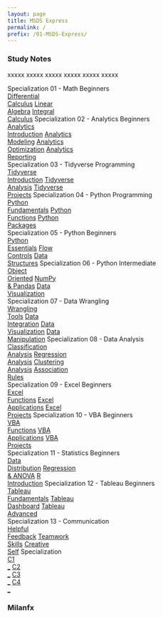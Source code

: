```yaml
---
layout: page
title: MSDS Express
permalink: /
prefix: /01-MSDS-Express/
---
```


<h3>Study Notes</h3>

xxxxx xxxxx xxxxx xxxxx xxxxx xxxxx

<div>
  <span class="btn spec1"><span class="btn spec2">Specialization 01 - Math Beginners</span>
  <br>
  <a href="{{ page.prefix }} DS01/" class="btn cour1">Differential<br>Calculus</a>
  <a href="{{ page.prefix }} DS02/" class="btn cour2">Linear<br>Algebra</a>
  <a href="{{ page.prefix }} DS03/" class="btn cour3">Integral<br>Calculus</a>
  </span>
  <span class="btn spec1"><span class="btn spec2">Specialization 02 - Analytics Beginners</span>
  <br>
  <a href="{{page.prefix}}DS04/" class="btn icon1">Analytics<br>Introduction</a>
  <a href="{{page.prefix}}DS05/" class="btn icon2">Analytics<br>Modeling</a>
  <a href="{{page.prefix}}DS06/" class="btn icon3">Analytics<br>Optimization</a>
  <a href="{{page.prefix}}DS07/" class="btn icon4">Analytics<br>Reporting</a>
  </span>
</div>

<div>
  <span class="btn spec1"><span class="btn spec2">Specialization 03 - Tidyverse Programming</span>
  <br>
  <a href="{{page.prefix}}08/" class="btn cour1">Tidyverse<br>Introduction</a>
  <a href="{{page.prefix}}09/" class="btn cour2">Tidyverse<br>Analysis</a>
  <a href="{{page.prefix}}10/" class="btn cour3">Tidyverse<br>Projects</a>
  </span>
  <span class="btn spec1"><span class="btn spec2">Specialization 04 - Python Programming</span>
  <br>
  <a href="{{page.prefix}}11/" class="btn cour1">Python<br>Fundamentals</a>
  <a href="{{page.prefix}}12/" class="btn cour2">Python<br>Functions</a>
  <a href="{{page.prefix}}13/" class="btn cour3">Python<br>Packages</a>
  </span>
</div>

<div>
  <span class="btn spec1"><span class="btn spec2">Specialization 05 - Python Beginners</span>
  <br>
  <a href="{{page.prefix}}14/" class="btn cour1">Python<br>Essentials</a>
  <a href="{{page.prefix}}15/" class="btn cour2">Flow<br>Controls</a>
  <a href="{{page.prefix}}16/" class="btn cour3">Data<br>Structures</a>
  </span>
  <span class="btn spec1"><span class="btn spec2">Specialization 06 - Python Intermediate</span>
  <br>
  <a href="{{page.prefix}}17/" class="btn cour1">Object<br>Oriented</a>
  <a href="{{page.prefix}}18/" class="btn cour2">NumPy<br>& Pandas</a>
  <a href="{{page.prefix}}19/" class="btn cour3">Data<br>Visualization</a>
  </span>
</div>

<div>
  <span class="btn spec1"><span class="btn spec2">Specialization 07 - Data Wrangling</span>
  <br>
  <a href="{{page.prefix}}20/" class="btn icon1">Wrangling<br>Tools</a>
  <a href="{{page.prefix}}21/" class="btn icon2">Data<br>Integration</a>
  <a href="{{page.prefix}}22/" class="btn icon3">Data<br>Visualization</a>
  <a href="{{page.prefix}}23/" class="btn icon4">Data<br>Manipulation</a>
  </span>
  <span class="btn spec1"><span class="btn spec2">Specialization 08 - Data Analysis</span>
  <br>
  <a href="{{page.prefix}}24/" class="btn icon1">Classification<br>Analysis</a>
  <a href="{{page.prefix}}25/" class="btn icon2">Regression<br>Analysis</a>
  <a href="{{page.prefix}}26/" class="btn icon3">Clustering<br>Analysis</a>
  <a href="{{page.prefix}}27/" class="btn icon4">Association<br>Rules</a>
  </span>
</div>

<div>
  <span class="btn spec1"><span class="btn spec2">Specialization 09 - Excel Beginners</span>
  <br>
  <a href="{{page.prefix}}28/" class="btn cour1">Excel<br>Functions</a>
  <a href="{{page.prefix}}29/" class="btn cour2">Excel<br>Applications</a>
  <a href="{{page.prefix}}30/" class="btn cour3">Excel<br>Projects</a>
  </span>
  <span class="btn spec1"><span class="btn spec2">Specialization 10 - VBA Beginners</span>
  <br>
  <a href="{{page.prefix}}31/" class="btn cour1">VBA<br>Functions</a>
  <a href="{{page.prefix}}32/" class="btn cour2">VBA<br>Applications</a>
  <a href="{{page.prefix}}33/" class="btn cour3">VBA<br>Projects</a>
  </span>
</div>

<div>
  <span class="btn spec1"><span class="btn spec2">Specialization 11 - Statistics Beginners</span>
  <br>
  <a href="{{page.prefix}}34/" class="btn cour1">Data<br>Distribution</a>
  <a href="{{page.prefix}}35/" class="btn cour2">Regression<br>& ANOVA</a>
  <a href="{{page.prefix}}36/" class="btn cour3">R<br>Introduction</a>
  </span>
  <span class="btn spec1"><span class="btn spec2">Specialization 12 - Tableau Beginners</span>
  <br>
  <a href="{{page.prefix}}37/" class="btn cour1">Tableau<br>Fundamentals</a>
  <a href="{{page.prefix}}38/" class="btn cour2">Tableau<br>Dashboard</a>
  <a href="{{page.prefix}}39/" class="btn cour3">Tableau<br>Advanced</a>
  </span>
</div>

<div>
  <span class="btn spec1"><span class="btn spec2">Specialization 13 - Communication</span>
  <br>
  <a href="{{page.prefix}}40/" class="btn cour1">Helpful<br>Feedback</a>
  <a href="{{page.prefix}}41/" class="btn cour2">Teamwork<br>Skills</a>
  <a href="{{page.prefix}}42/" class="btn cour3">Creative<br>Self</a>
  </span>
  <span class="btn spec1"><span class="btn spec2">Specialization</span>
  <br>
  <a href="" class="btn icon1">C1<br>_</a>
  <a href="" class="btn icon2">C2<br>_</a>
  <a href="" class="btn icon3">C3<br>_</a>
  <a href="" class="btn icon4">C4<br>_</a>
  </span>
</div>

<h3>Milanfx</h3>
